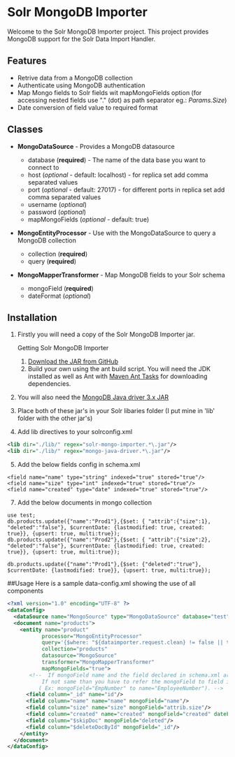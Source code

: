 # Solr MongoDB Importer
Welcome to the Solr MongoDB Importer project. This project provides MongoDB support for the Solr Data Import Handler.

## Features
* Retrive data from a MongoDB collection
* Authenticate using MongoDB authentication
* Map Mongo fields to Solr fields wit mapMongoFields option (for accessing nested fields use "." (dot) as path separator eg.: *Params.Size*)
* Date conversion of field value to required format

## Classes

* **MongoDataSource** - Provides a MongoDB datasource
    * database (**required**) - The name of the data base you want to connect to
    * host (*optional* - default: localhost) - for replica set add comma separated values
    * port (*optional* - default: 27017) - for different ports in replica set add comma separated values
    * username (*optional*)
    * password (*optional*)
    * mapMongoFields (*optional* - default: true)


* **MongoEntityProcessor** - Use with the MongoDataSource to query a MongoDB collection
    * collection (**required**)
    * query (**required**)


* **MongoMapperTransformer** - Map MongoDB fields to your Solr schema
    * mongoField (**required**)
    * dateFormat (*optional*)

## Installation
1. Firstly you will need a copy of the Solr MongoDB Importer jar.

    Getting Solr MongoDB Importer
    1. [Download the JAR from GitHub](https://github.com/jsalcedo09/SolrMongoImporter/releases/download/v1.1.2/solr-mongo-importer-1.1.2.jar)
    2. Build your own using the ant build script. You will need the JDK installed as well as Ant with [Maven Ant Tasks](https://maven.apache.org/ant-tasks/) for downloading dependencies.


2. You will also need the [MongoDB Java driver 3.x JAR](http://mvnrepository.com/artifact/org.mongodb/mongo-java-driver)

3. Place both of these jar's in your Solr libaries folder (I put mine in 'lib' folder with the other jar's)

4. Add lib directives to your solrconfig.xml

```xml
<lib dir="./lib/" regex="solr-mongo-importer.*\.jar"/>
<lib dir="./lib/" regex="mongo-java-driver.*\.jar"/>
```

5. Add the below fields config in schema.xml
```
<field name="name" type="string" indexed="true" stored="true"/>
<field name="size" type="int" indexed="true" stored="true"/>
<field name="created" type="date" indexed="true" stored="true"/>
```

7. Add the below documents in mongo collection
```
use test;
db.products.update({"name":"Prod1"},{$set: { "attrib":{"size":1}, "deleted":"false"}, $currentDate: {lastmodified: true, created: true}}, {upsert: true, multi:true});
db.products.update({"name":"Prod2"},{$set: { "attrib":{"size":2}, "deleted":"false"}, $currentDate: {lastmodified: true, created: true}}, {upsert: true, multi:true});

db.products.update({"name":"Prod1"},{$set: {"deleted":"true"}, $currentDate: {lastmodified: true}}, {upsert: true, multi:true});
```

##Usage
Here is a sample data-config.xml showing the use of all components
```xml
<?xml version="1.0" encoding="UTF-8" ?>
<dataConfig>
  <dataSource name="MongoSource" type="MongoDataSource" database="test"/>
  <document name="products">
    <entity name="product"
           processor="MongoEntityProcessor"
           query='{$where: "${dataimporter.request.clean} != false || this.lastmodified > ISODate(\"${dataimporter.last_index_time}\")"}'
           collection="products"
           datasource="MongoSource"
           transformer="MongoMapperTransformer"
           mapMongoFields="true">
       <!--  If mongoField name and the field declared in schema.xml are same than no need to declare below.
           If not same than you have to refer the mongoField to field in schema.xml
          ( Ex: mongoField="EmpNumber" to name="EmployeeNumber"). -->
      <field column="_id" name="id"/>
      <field column="name" name="name" mongoField="name"/>
      <field column="size" name="size" mongoField="attrib.size"/>
      <field column="created" name="created" mongoField="created" dateFormat="yyyy-MM-dd HH:mm:ss"/>
      <field column="$skipDoc" mongoField="deleted"/>
      <field column="$deleteDocById" mongoField="_id"/>
    </entity>
  </document>
</dataConfig>
```